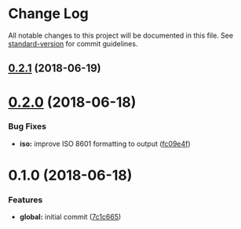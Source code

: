 # Change Log

All notable changes to this project will be documented in this file. See [standard-version](https://github.com/conventional-changelog/standard-version) for commit guidelines.

<a name="0.2.1"></a>
## [0.2.1](https://github.com/waitandseeagency/graphql-type-datetime/compare/v0.2.0...v0.2.1) (2018-06-19)



<a name="0.2.0"></a>
# [0.2.0](https://github.com/waitandseeagency/graphql-type-datetime/compare/v0.1.0...v0.2.0) (2018-06-18)


### Bug Fixes

* **iso:** improve ISO 8601 formatting to output ([fc09e4f](https://github.com/waitandseeagency/graphql-type-datetime/commit/fc09e4f))



<a name="0.1.0"></a>
# 0.1.0 (2018-06-18)


### Features

* **global:** initial commit ([7c1c665](https://github.com/waitandseeagency/graphql-type-datetime/commit/7c1c665))
